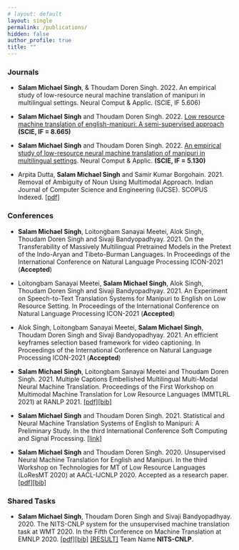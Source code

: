```yaml
---
# layout: default
layout: single
permalink: /publications/
hidden: false
author_profile: true
title: ""
---
```



### Journals
- **Salam Michael Singh**, & Thoudam Doren Singh. 2022. An empirical study of low-resource neural machine translation of manipuri in multilingual settings. Neural Comput & Applic. (SCIE, IF 5.606)

- **Salam Michael Singh** and Thoudam Doren Singh. 2022. [Low resource machine translation of english-manipuri: A semi-supervised approach](https://doi.org/10.1016/j.eswa.2022.118187) **(SCIE, IF = 8.665)**

- **Salam Michael Singh** and Thoudam Doren Singh. 2022. [An empirical study of low-resource neural machine
translation of manipuri in multilingual settings](https://link.springer.com/article/10.1007/s00521-022-07337-8). Neural Comput & Applic. **(SCIE, IF = 5.130)**

- Arpita Dutta, **Salam Michael Singh** and Samir Kumar Borgohain. 2021. Removal of Ambiguity of Noun Using Multimodal Approach. Indian Journal of Computer Science and Engineering (IJCSE). SCOPUS Indexed. [[pdf]](http://www.ijcse.com/docs/INDJCSE21-12-03-207.pdf) 

### Conferences

- **Salam Michael Singh**, Loitongbam Sanayai Meetei, Alok Singh, Thoudam Doren Singh and Sivaji Bandyopadhyay. 2021. On the Transferability of Massively Multilingual Pretrained Models in the Pretext of the Indo-Aryan and Tibeto-Burman Languages. In Proceedings of the International Conference on Natural Language Processing ICON-2021 (**Accepted**) 

- Loitongbam Sanayai Meetei, **Salam Michael Singh**, Alok Singh, Thoudam Doren Singh and Sivaji Bandyopadhyay. 2021. An Experiment on Speech-to-Text Translation Systems for Manipuri to English on Low Resource Setting. In Proceedings of the International Conference on Natural Language Processing ICON-2021 (**Accepted**)

- Alok Singh, Loitongbam Sanayai Meetei, **Salam Michael Singh**, Thoudam Doren Singh and Sivaji Bandyopadhyay. 2021. An efficient keyframes selection based framework for video captioning. In Proceedings of the International Conference on Natural Language Processing ICON-2021 (**Accepted**)

- **Salam Michael Singh**, Loitongbam Sanayai Meetei and Thoudam Doren Singh. 2021. Multiple Captions Embellished Multilingual Multi-Modal Neural Machine Translation. Proceedings of the First Workshop on Multimodal Machine Translation for Low Resource Languages (MMTLRL 2021) at RANLP 2021. [[pdf]](https://aclanthology.org/2021.mmtlrl-1.2.pdf)[[bib]](https://aclanthology.org/2021.mmtlrl-1.2.bib)

- **Salam Michael Singh** and Thoudam Doren Singh. 2021. Statistical and Neural Machine Translation Systems of English to Manipuri: A Preliminary Study. In the third International Conference Soft Computing and Signal Processing. [[link]](https://link.springer.com/chapter/10.1007/978-981-33-6912-2_19)

- **Salam Michael Singh** and Thoudam Doren Singh. 2020. Unsupervised Neural Machine Translation for English and Manipuri. In the third Workshop on Technologies for MT of Low Resource Languages (LoResMT 2020) at AACL-IJCNLP 2020. Accepted as a research paper. [[pdf]](https://www.aclweb.org/anthology/2020.loresmt-1.10.pdf)[[bib]](https://www.aclweb.org/anthology/2020.loresmt-1.10.bib)


### Shared Tasks

- **Salam Michael Singh**, Thoudam Doren Singh and Sivaji Bandyopadhyay. 2020. The NITS-CNLP system for the unsupervised machine translation task at WMT 2020. In the Fifth Conference on Machine Translation at EMNLP 2020. [[pdf]](https://www.aclweb.org/anthology/2020.wmt-1.135.pdf)[[bib]](https://www.aclweb.org/anthology/2020.wmt-1.135.bib) [[RESULT]](http://matrix.statmt.org/matrix/systems_list/1920) Team Name **NITS-CNLP**.
